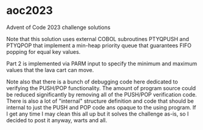 # aoc2023
Advent of Code 2023 challenge solutions

Note that this solution uses external COBOL subroutines PTYQPUSH and PTYQPOP that implement a min-heap priority queue that guarantees FIFO popping for equal key values.

Part 2 is implemented via PARM input to specify the minimum and maximum values that the lava cart can move.

Note also that there is a bunch of debugging code here dedicated to verifying the PUSH/POP functionality.  The amount of program source could be reduced significantly by removing all of the PUSH/POP verification code.  There is also a lot of "internal" structure definition and code that should be internal to just the PUSH and POP code ans opaque to the using program.  If I get any time I may clean this all up but it solves the challenge as-is, so I decided to post it anyway, warts and all.
